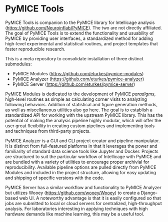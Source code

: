 <!---
    This file is part of pymice-tools.
    Copyright (C) 2018-2019  Emir Turkes

    This program is free software: you can redistribute it and/or modify
    it under the terms of the GNU General Public License as published by
    the Free Software Foundation, either version 3 of the License, or
    (at your option) any later version.

    This program is distributed in the hope that it will be useful,
    but WITHOUT ANY WARRANTY; without even the implied warranty of
    MERCHANTABILITY or FITNESS FOR A PARTICULAR PURPOSE.  See the
    GNU General Public License for more details.

    You should have received a copy of the GNU General Public License
    along with this program.  If not, see <http://www.gnu.org/licenses/>.

    Emir Turkes can be contacted at eturkes@bu.edu
-->

# PyMICE Tools

PyMICE Tools is companion to the PyMICE library for Intellicage analysis
(https://github.com/Neuroinflab/PyMICE). The two are not directly affiliated. The goal
of PyMICE Tools is to extend the functionality and usuability of PyMICE by providing
user interfaces, a standardized method for adding high-level experimental and
statistical routines, and project templates that foster reproducible research.

This is a meta repository to consolidate installation of three distinct submodules:
* PyMICE Modules (https://github.com/eturkes/pymice-modules)
* PyMICE Analyzer (https://github.com/eturkes/pymice-analyzer)
* PyMICE Server (https://github.com/eturkes/pymice-server)

PyMICE Modules is dedicated to the development of PyMICE *paradigms*, high-level
routines as simple as calculating corner visits to analyzing following behaviors.
Addition of statistical and figure generation methods, as well as miscellaneous
utilities also go here. The goal is to establish a standardized API for working with the
upstream PyMICE library. This has the potential of making the analysis pipeline highly
modular, which will offer the user great flexibility in creating custom pipelines and
implementing tools and techniques from third-party projects.

PyMICE Analyzer is a GUI and CLI project creator and pipeline manipulator. It is
distinct from full-featured platforms in that it leverages the power and familiarity of
standard data science tools like Jupyter and Docker. Projects are structured to suit the
particular workflow of Intellicage with PyMICE and are bundled with a variety of
utilities to encourage proper archivial for reproducibility. Available pipeline options
are pulled directly from PyMICE Modules and included in the project structure, allowing
for easy updating and shipping of specific versions with the code.

PyMICE Server has a similar workflow and functionality to PyMICE Analyzer but utilizes
Wooey (https://github.com/wooey/Wooey) to create a Django-based web UI. A noteworthy
advantage is that it is easily configured so that jobs are submitted to local or cloud
servers for centralized, high-throughput analysis. For laboratories interesting in
applying techniques with high hardware demands like machine learning, this may be a
useful tool.
